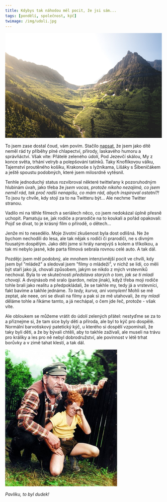```yaml
---
title: Kdybys tak náhodou měl pocit, že jsi sám...
tags: [pondělí, společnost, kýč]
twimage: /img/udoli.jpg
---
```


![cover](/img/udoli.jpg)

To jsem zase dostal čoud, vám povím. Stačilo [napsat](https://twitter.com/adent/status/1413816827331948546), že jsem jako dítě neměl rád ty příběhy plné chlapectví, přírody, laskavého humoru a správňáctví. Však víte: Přátelé zeleného údolí, Pod Jezevčí skálou, My z konce světa, trhání velryb a polepšování tatínků. Taky Knoflíkovou válku, Tajemství proutěného košíku, Krakonoše s lyžníkama, Lišáky s Šibeničákem a ještě spoustu podobných, které jsem milosrdně vytěsnil.

Tenhle jednoduchý status rozvibroval některé twitteřany k pozoruhodným hlubinám úvah, jako třeba že _jsem vocas, protože nikoho nezajímá, co jsem neměl rád, tak proč radši nenapíšu, co mám rád, abych inspiroval ostatní?!_ To jsou ty chvíle, kdy stojí za to na Twitteru být... Ale nechme Twitter stranou.

Vadilo mi na těhle filmech a seriálech něco, co jsem nedokázal úplně přesně uchopit. Pamatuju se, jak rodiče a prarodiče na to koukali a pořád opakovali: Pojď se dívat, to je krásný film o přírodě, o dětech...

Jenže mi to nesedělo. Moje životní zkušenost byla dost odlišná. Ne že bychom nechodili do lesa, ale tak nějak s rodiči či prarodiči, ne s divným fousatým dospělým. Jako děti jsme si hrály nanejvýš s kolem a tříkolkou, a tak mi nebylo jasné, kde parta filmová sebrala rovnou celé auto. A tak dál. 

Pozdějc jsem měl podobný, ale mnohem intenzivnější pocit ve chvíli, kdy jsem byl "mládež" a sledoval jsem "filmy o mládeži", v nichž se lidi, co měli být staří jako já, chovali způsobem, jakým se nikdo z mých vrstevníků nechoval. Byla to ve skutečnosti _představa starých o tom, jak se ti mladí chovají_. A dvojnásob mě sralo (pardon, nelze jinak), když třeba moji rodiče tohle brali jako realitu a předpokládali, že se takhle my, tedy já a vrstevníci, fakt bavíme a takhle jednáme. _To tedy, kurva, ani vomylem!_ Mohli se mě zeptat, ale neee, oni se dívali na filmy a pak si ze mě utahovali, že _my mladí_ děláme tohle a říkáme tamto, a já nechápal, o čem jde řeč, protože - však víte.

Ale obloukem se můžeme vrátit do údolí zelených přátel: nestyďme se za to a přiznejme si, že tam sice byly děti a příroda, ale byl to kýč pro dospělé. Normální barvotiskový patetický kýč, u kterého si dospělí vzpomínali, že taky byli děti, a že by bývali chtěli, aby to takhle zažívali, ale museli na trávu pro králíky a les pro ně nebyl dobrodružství, ale povinnost v létě trhat borůvky a v zimě tahat klestí, a tak dál.

![cover](/img/horyna.jpg)

_Pavlíku, to byl dudek!_